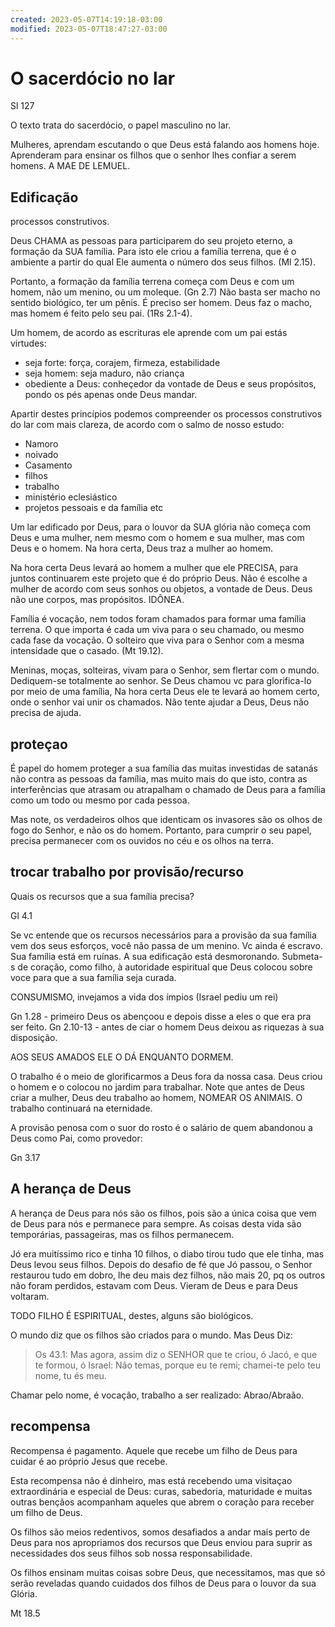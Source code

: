 ```yaml
---
created: 2023-05-07T14:19:18-03:00
modified: 2023-05-07T18:47:27-03:00
---
```


# O sacerdócio no lar

Sl 127

O texto trata do sacerdócio, o papel masculino no lar.

Mulheres, aprendam escutando o que Deus está falando aos homens hoje. Aprenderam para ensinar os filhos que o senhor lhes confiar a serem homens. A MAE DE LEMUEL.

## Edificação
processos construtivos. 

Deus CHAMA as pessoas para participarem do seu projeto eterno, a formação da SUA família. Para isto ele criou a família terrena, que é o ambiente a partir do qual Ele aumenta o número dos seus filhos. (Ml 2.15).

Portanto, a formação da família terrena começa com Deus e com um homem, não um menino, ou um moleque. (Gn 2.7)
Não basta ser macho no sentido biológico, ter um pênis. É preciso ser homem. Deus faz o macho, mas homem é feito pelo seu pai. (1Rs 2.1-4).

Um homem, de acordo as escrituras ele aprende com um pai estás virtudes:

- seja forte: força, corajem, firmeza, estabilidade
- seja homem: seja maduro, não criança
- obediente a Deus: conheçedor da vontade de Deus e seus propósitos, pondo os pés apenas onde Deus mandar.

Apartir destes princípios podemos compreender os processos construtivos do lar com mais clareza, de acordo com o salmo de nosso estudo:

- Namoro
- noivado
- Casamento
- filhos
- trabalho
- ministério eclesiástico
- projetos pessoais e da família etc

Um lar edificado por Deus, para o louvor da SUA glória não começa com Deus e uma mulher, nem mesmo com o homem e sua mulher, mas com Deus e o homem. Na hora certa, Deus traz a mulher ao homem.

Na hora certa Deus levará ao homem a mulher que ele PRECISA, para juntos continuarem este projeto que é do próprio Deus. Não é escolhe a mulher de acordo com seus sonhos ou objetos, a vontade de Deus. Deus não une corpos, mas propósitos. IDÔNEA.

Família é vocação, nem todos foram chamados para formar uma família terrena. O que importa é cada um viva para o seu chamado, ou mesmo cada fase da vocação. O solteiro que viva para o Senhor com a mesma intensidade que o casado. (Mt 19.12).

Meninas, moças, solteiras, vivam para o Senhor, sem flertar com o mundo. Dediquem-se totalmente ao senhor. Se Deus chamou vc para glorifica-lo por meio de uma família, Na hora certa Deus ele te levará ao homem certo, onde o senhor vai unir os chamados. Não tente ajudar a Deus, Deus não precisa de ajuda.

## proteçao
É papel do homem proteger a sua família das muitas investidas de satanás não contra as pessoas da família, mas muito mais do que isto, contra as interferências que atrasam ou atrapalham o chamado de Deus para a família como um todo ou mesmo por cada pessoa.

Mas note, os verdadeiros olhos que identicam os invasores são os olhos de fogo do Senhor, e não os do homem. Portanto, para cumprir o seu papel, precisa permanecer com os ouvidos no céu e os olhos na terra.

## trocar trabalho por provisão/recurso

Quais os recursos que a sua família precisa?

Gl 4.1

Se vc entende que os recursos necessários para a provisão da sua família vem dos seus esforços, você não passa de um menino. Vc ainda é escravo. Sua família está em ruínas. A sua edificação está desmoronando. Submeta-s de coração, como filho, à autoridade espiritual que Deus colocou sobre voce para que a sua família seja curada.

CONSUMISMO, invejamos a vida dos ímpios (Israel pediu um rei)

Gn 1.28 - primeiro Deus os abençoou e depois disse a eles o que era pra ser feito.
Gn 2.10-13 - antes de ciar o homem Deus deixou as riquezas à sua disposição.

AOS SEUS AMADOS ELE O DÁ ENQUANTO DORMEM.

O trabalho é o meio de glorificarmos a Deus fora da nossa casa. Deus criou o homem e o colocou no jardim para trabalhar. Note que antes de Deus criar a mulher, Deus deu trabalho ao homem, NOMEAR OS ANIMAIS. O trabalho continuará na eternidade. 

A provisão penosa com o suor do rosto é o salário de quem abandonou a Deus como Pai, como provedor:

Gn 3.17

## A herança de Deus

A herança de Deus para nós são os filhos, pois são a única coisa que vem de Deus para nós e permanece para sempre. As coisas desta vida são temporárias, passageiras, mas os filhos permanecem.

Jó era muitíssimo rico e tinha 10 filhos, o diabo tirou tudo que ele tinha, mas Deus levou seus filhos. Depois do desafio de fé que Jó passou, o Senhor restaurou tudo em dobro, lhe deu mais dez filhos, não mais 20, pq os outros não foram perdidos, estavam com Deus. Vieram de Deus e para Deus voltaram.

TODO FILHO É ESPIRITUAL, destes, alguns são biológicos.

O mundo diz que os filhos são criados para o mundo. Mas Deus Diz: 

> Os 43.1: Mas agora, assim diz o SENHOR que te criou, ó Jacó, e que te formou, ó Israel: Não temas, porque eu te remi; chamei-te pelo teu nome, tu és meu.

Chamar pelo nome, é vocação, trabalho a ser realizado: Abrao/Abraão.

## recompensa

Recompensa é pagamento. Aquele que recebe um filho de Deus para cuidar é ao próprio Jesus que recebe.

Esta recompensa não é dinheiro, mas está recebendo uma visitaçao extraordinária e especial de Deus: curas, sabedoria, maturidade e muitas outras bençãos acompanham aqueles que abrem o coração para receber um filho de Deus.

Os filhos são meios redentivos, somos desafiados a andar mais perto de Deus para nos apropriamos dos recursos que Deus enviou para suprir as necessidades dos seus filhos sob nossa responsabilidade.

Os filhos ensinam muitas coisas sobre Deus, que necessitamos, mas que só serão reveladas quando cuidados dos filhos de Deus para o louvor da sua Glória.

Mt 18.5
